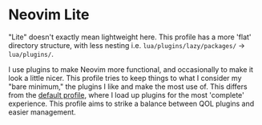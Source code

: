 # Neovim Lite

"Lite" doesn't exactly mean lightweight here. This profile has a more 'flat' directory structure, with less nesting i.e. `lua/plugins/lazy/packages/` -> `lua/plugins/`.

I use plugins to make Neovim more functional, and occasionally to make it look a little nicer. This profile tries to keep things to what I consider my "bare minimum," the plugins I like and make the most use of. This differs from the [default profile](../nvim/), where I load up plugins for the most 'complete' experience. This profile aims to strike a balance between QOL plugins and easier management.
